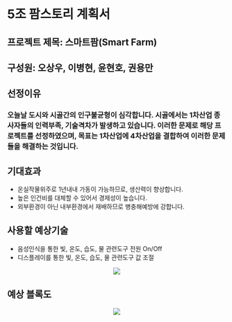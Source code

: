 # 5조 팜스토리 계획서
## 프로젝트 제목: 스마트팜(Smart Farm)
## 구성원: 오상우, 이병현, 윤현호, 권용만




## 선정이유
### 오늘날 도시와 시골간의 인구불균형이 심각합니다. 시골에서는 1차산업 종사자들의 인력부족, 기술격차가 발생하고 있습니다. 이러한 문제로 해당 프로젝트를 선정하였으며, 목표는 1차산업에 4차산업을 결합하여 이러한 문제들을 해결하는 것입니다.




## 기대효과
* 온실작물위주로 1년내내 가동이 가능하므로, 생산력이 향상합니다.
* 높은 인건비를 대체할 수 있어서 경제성이 높습니다.
* 외부환경이 아닌 내부환경에서 재배하므로 병충해예방에 강합니다.




## 사용할 예상기술
* 음성인식을 통한 빛, 온도, 습도, 물 관련도구 전원 On/Off
* 디스플레이를 통한 빛, 온도, 습도, 물 관련도구 값 조절

<p align="center">
<img src="https://user-images.githubusercontent.com/61779129/224026774-82cbc40b-573a-47c9-83e2-e7c3a9caa31c.png">
</p>




## 예상 블록도
<p align="center">
<img src="https://user-images.githubusercontent.com/61779129/224749478-becd62c2-9f46-4973-bacc-b578bf0344a0.png">
</p>
